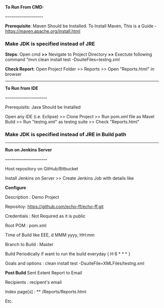 **To Run From CMD:**

**-------------------**

**Prerequisite**: Maven Should be Installed. To Install Maven, This is a Guide - https://maven.apache.org/install.html
### Make JDK is specified instead of JRE

**Steps**: Open cmd **>>** Nevigate to Project Directory **>>** Exectute following command "mvn clean install test -DsuiteFiles=testng.xml

**Check Report**: Open Project Folder >> Reports >> Open "Reports.html" in browser

 ********************************************************************************************
 
 
 
**To Run from IDE**

**---------------------**

Prerequisits: Java Should be Installed 

Open any IDE (i.e. Eclipse) >> Clone Project >> Run pom.xml file as Mavel Build >> Run "testng.xml" as testng suite >> Check "Reports.html"

### Make JDK is specified instead of JRE in Build path

********************************************************************************************


**Run on Jenkins Server**

**---------------------**

Host repository on GitHub/Bitbucket

Install Jenkins on Server >> Create Jenkins Job with details like 

**Configure**

  Description : Demo Project
  
  Repositoy: https://github.com/echo-ff/echo-ff.git
  
  Credentials : Not Required as it is public
  
  Root POM : pom.xml
  
  Time of Build like EEE, d MMM yyyy, HH:mm
  
  Branch to Build : Master
  
  Build Periodically if want to run the build everyday { H 6  * * * }
  
  Goals and options : clean install test -DsuiteFile=XMLFiles/testng.xml
  
**Post Build**
  Sent Extent Report to Email
  
  Recipients : recipent's email
  
  Index page[s] : ** /Reports/Reports.html
  
  Etc. 

